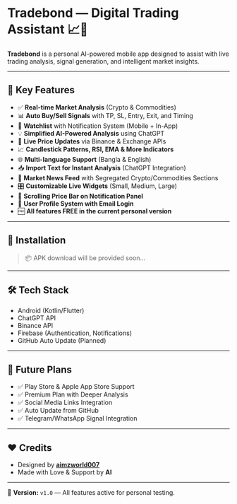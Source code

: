 
# Tradebond — Digital Trading Assistant 📈🤖

**Tradebond** is a personal AI-powered mobile app designed to assist with live trading analysis, signal generation, and intelligent market insights.

---

## 🌟 Key Features

- ✅ **Real-time Market Analysis** (Crypto & Commodities)
- 📊 **Auto Buy/Sell Signals** with TP, SL, Entry, Exit, and Timing
- 🔔 **Watchlist** with Notification System (Mobile + In-App)
- 💡 **Simplified AI-Powered Analysis** using ChatGPT
- 🔄 **Live Price Updates** via Binance & Exchange APIs
- 📈 **Candlestick Patterns, RSI, EMA & More Indicators**
- 🌐 **Multi-language Support** (Bangla & English)
- 📥 **Import Text for Instant Analysis** (ChatGPT Integration)
- 📰 **Market News Feed** with Segregated Crypto/Commodities Sections
- 🎛️ **Customizable Live Widgets** (Small, Medium, Large)
- 📱 **Scrolling Price Bar on Notification Panel**
- 👤 **User Profile System with Email Login**
- 🆓 **All features FREE in the current personal version**

---

## 🔧 Installation

> 📦 APK download will be provided soon...

---

## 🛠️ Tech Stack

- Android (Kotlin/Flutter)
- ChatGPT API
- Binance API
- Firebase (Authentication, Notifications)
- GitHub Auto Update (Planned)

---

## 🚀 Future Plans

- ✅ Play Store & Apple App Store Support
- ✅ Premium Plan with Deeper Analysis
- ✅ Social Media Links Integration
- ✅ Auto Update from GitHub
- ✅ Telegram/WhatsApp Signal Integration

---

## ❤️ Credits

- Designed by **[aimzworld007](https://fb.com/aimzworld007)**
- Made with Love & Support by **AI**

---

📌 **Version:** `v1.0` — All features active for personal testing.
